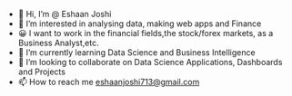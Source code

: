 - 👋 Hi, I’m @ Eshaan Joshi
- 👀 I’m interested in analysing data, making web apps and Finance
- 😀 I want to work in the financial fields,the stock/forex markets, as a Business Analyst,etc.
- 🌱 I’m currently learning Data Science and Business Intelligence
- 💞️ I’m looking to collaborate on Data Science Applications, Dashboards and Projects
- 📫 How to reach me eshaanjoshi713@gmail.com

<!---
EshaanJoshiSDBI/EshaanJoshiSDBI is a ✨ special ✨ repository because its `README.md` (this file) appears on your GitHub profile.
You can click the Preview link to take a look at your changes.
--->
